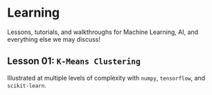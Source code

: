 # Learning
Lessons, tutorials, and walkthroughs for Machine Learning, AI, and everything else we may discuss!


## Lesson 01: `K-Means Clustering`

Illustrated at multiple levels of complexity with `numpy`, `tensorflow`, and `scikit-learn`. 